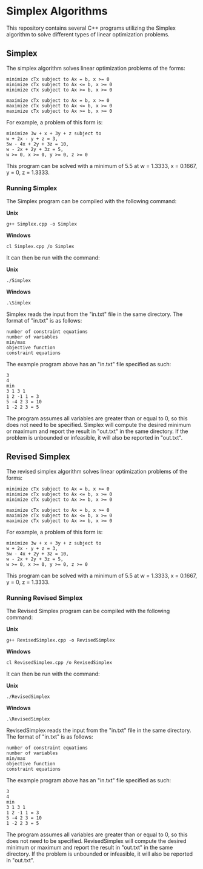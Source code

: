 # Simplex Algorithms
This repository contains several C++ programs utilizing the Simplex algorithm to solve different types of linear optimization problems.

## Simplex
The simplex algorithm solves linear optimization problems of the forms:
```
minimize cTx subject to Ax = b, x >= 0
minimize cTx subject to Ax <= b, x >= 0
minimize cTx subject to Ax >= b, x >= 0
```
```
maximize cTx subject to Ax = b, x >= 0
maximize cTx subject to Ax <= b, x >= 0
maximize cTx subject to Ax >= b, x >= 0
```
For example, a problem of this form is:
```
minimize 3w + x + 3y + z subject to
w + 2x - y + z = 3,
5w - 4x + 2y + 3z = 10,
w - 2x + 2y + 3z = 5,
w >= 0, x >= 0, y >= 0, z >= 0
```
This program can be solved with a minimum of 5.5 at w = 1.3333, x = 0.1667, y = 0, z = 1.3333.

### Running Simplex
The Simplex program can be compiled with the following command:

__Unix__
```
g++ Simplex.cpp -o Simplex
```

__Windows__
```
cl Simplex.cpp /o Simplex
```
It can then be run with the command:

__Unix__
```
./Simplex
```

__Windows__
```
.\Simplex
```
Simplex reads the input from the "in.txt" file in the same directory. The format of "in.txt" is as follows:
```
number of constraint equations
number of variables
min/max
objective function
constraint equations
```
The example program above has an "in.txt" file specified as such:
```
3
4
min
3 1 3 1
1 2 -1 1 = 3
5 -4 2 3 = 10
1 -2 2 3 = 5
```
The program assumes all variables are greater than or equal to 0, so this does not need to be specified. Simplex will compute the desired minimum or maximum and report the result in "out.txt" in the same directory. If the problem is unbounded or infeasible, it will also be reported in "out.txt".

## Revised Simplex
The revised simplex algorithm solves linear optimization problems of the forms:
```
minimize cTx subject to Ax = b, x >= 0
minimize cTx subject to Ax <= b, x >= 0
minimize cTx subject to Ax >= b, x >= 0
```
```
maximize cTx subject to Ax = b, x >= 0
maximize cTx subject to Ax <= b, x >= 0
maximize cTx subject to Ax >= b, x >= 0
```
For example, a problem of this form is:
```
minimize 3w + x + 3y + z subject to
w + 2x - y + z = 3,
5w - 4x + 2y + 3z = 10,
w - 2x + 2y + 3z = 5,
w >= 0, x >= 0, y >= 0, z >= 0
```
This program can be solved with a minimum of 5.5 at w = 1.3333, x = 0.1667, y = 0, z = 1.3333.

### Running Revised Simplex
The Revised Simplex program can be compiled with the following command:

__Unix__
```
g++ RevisedSimplex.cpp -o RevisedSimplex
```

__Windows__
```
cl RevisedSimplex.cpp /o RevisedSimplex
```
It can then be run with the command:

__Unix__
```
./RevisedSimplex
```

__Windows__
```
.\RevisedSimplex
```
RevisedSimplex reads the input from the "in.txt" file in the same directory. The format of "in.txt" is as follows:
```
number of constraint equations
number of variables
min/max
objective function
constraint equations
```
The example program above has an "in.txt" file specified as such:
```
3
4
min
3 1 3 1
1 2 -1 1 = 3
5 -4 2 3 = 10
1 -2 2 3 = 5
```
The program assumes all variables are greater than or equal to 0, so this does not need to be specified. RevisedSimplex will compute the desired minimum or maximum and report the result in "out.txt" in the same directory. If the problem is unbounded or infeasible, it will also be reported in "out.txt".
